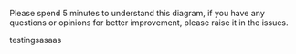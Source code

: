 
Please spend 5 minutes to understand this diagram, if you have any questions or opinions for better improvement, please raise it in the issues.

testingsasaas


